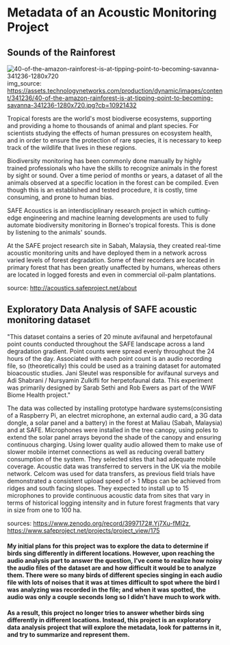 # Metadata of an Acoustic Monitoring Project
## Sounds of the Rainforest
![40-of-the-amazon-rainforest-is-at-tipping-point-to-becoming-savanna-341236-1280x720](https://user-images.githubusercontent.com/61201657/202615382-f9ff45d3-5827-4fea-9374-6537991a5694.jpg)
img_source: https://assets.technologynetworks.com/production/dynamic/images/content/341236/40-of-the-amazon-rainforest-is-at-tipping-point-to-becoming-savanna-341236-1280x720.jpg?cb=10921432

Tropical forests are the world's most biodiverse ecosystems, supporting and providing a home to thousands of animal and plant species. For scientists studying the effects of human pressures on ecosystem health, and in order to ensure the protection of rare species, it is necessary to keep track of the wildlife that lives in these regions.

Biodiversity monitoring has been commonly done manually by highly trained professionals who have the skills to recognize animals in the forest by sight or sound. Over a time period of months or years, a dataset of all the animals observed at a specific location in the forest can be compiled. Even though this is an established and tested procedure, it is costly, time consuming, and prone to human bias.

SAFE Acoustics is an interdisciplinary research project in which cutting-edge engineering and machine learning developments are used to fully automate biodiversity monitoring in Borneo's tropical forests. This is done by listening to the animals' sounds.

At the SAFE project research site in Sabah, Malaysia, they created real-time acoustic monitoring units and have deployed them in a network across varied levels of forest degradation. Some of their recorders are located in primary forest that has been greatly unaffected by humans, whereas others are located in logged forests and even in commercial oil-palm plantations.

source: http://acoustics.safeproject.net/about

## Exploratory Data Analysis of SAFE acoustic monitoring dataset

"This dataset contains a series of 20 minute avifaunal and herpetofaunal point counts conducted throughout the SAFE landscape across a land degradation gradient. Point counts were spread evenly throughout the 24 hours of the day. Associated with each point count is an audio recording file, so (theoretically) this could be used as a training dataset for automated bioacoustic studies. Jani Sleutel was responsible for avifaunal surveys and Adi Shabrani / Nursyamin Zulkifli for herpetofaunal data. This experiment was primarily designed by Sarab Sethi and Rob Ewers as part of the WWF Biome Health project."

The data was collected by installing prototype hardware systems(consisting of a Raspberry Pi, an electret microphone, an external audio card, a 3G data dongle, a solar panel and a battery) in the forest at Maliau (Sabah, Malaysia) and at SAFE. Microphones were installed in the tree canopy, using poles to extend the solar panel arrays beyond the shade of the canopy and ensuring continuous charging. Using lower quality audio allowed them to make use of slower mobile internet connections as well as reducing overall battery consumption of the system. They selected sites that had adequate mobile coverage. Acoustic data was transferred to servers in the UK via the mobile network. Celcom was used for data transfers, as previous field trials have demonstrated a consistent upload speed of > 1 Mbps can be achieved from ridges and south facing slopes. They expected to install up to 15 microphones to provide continuous acoustic data from sites that vary in terms of historical logging intensity and in future forest fragments that vary in size from one to 100 ha.

sources: https://www.zenodo.org/record/3997172#.Yj7Xu-fMI2z, https://www.safeproject.net/projects/project_view/175

#### My initial plans for this project was to explore the data to determine if birds sing differently in different locations. However, upon reaching the audio analysis part to answer the question, I've come to realize how noisy the audio files of the dataset are and how difficult it would be to analyze them. There were so many birds of different species singing in each audio file with lots of noises that it was at times difficult to spot where the bird I was analyzing was recorded in the file; and when it was spotted, the audio was only a couple seconds long so I didn't have much to work with. 
#### As a result, this project no longer tries to answer whether birds sing differently in different locations. Instead, this project is an exploratory data analysis project that will explore the metadata, look for patterns in it, and try to summarize and represent them.
